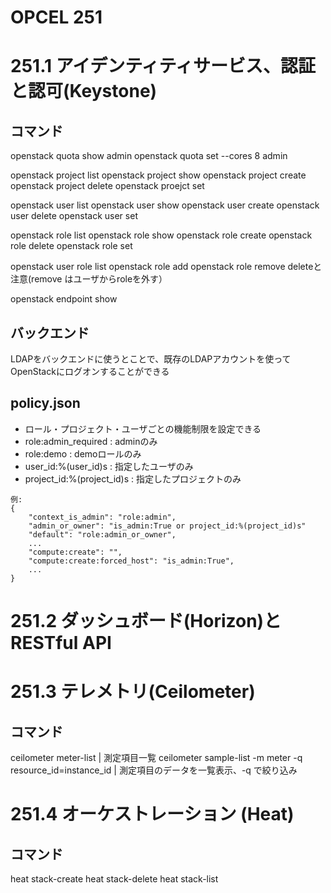 # OPCEL 251

# 251.1 アイデンティティサービス、認証と認可(Keystone)

## コマンド
openstack quota show admin
openstack quota set --cores 8 admin

openstack project list
openstack project show
openstack project create
openstack project delete
openstack proejct set

openstack user list
openstack user show
openstack user create
openstack user delete
openstack user set

openstack role list
openstack role show
openstack role create
openstack role delete
openstack role set

openstack user role list
openstack role add
openstack role remove deleteと注意(remove はユーザからroleを外す）

openstack endpoint show <servicename>

## バックエンド
LDAPをバックエンドに使うとことで、既存のLDAPアカウントを使ってOpenStackにログオンすることができる

## policy.json
* ロール・プロジェクト・ユーザごとの機能制限を設定できる
* role:admin_required       : adminのみ
* role:demo                 : demoロールのみ
* user_id:%(user_id)s       : 指定したユーザのみ
* project_id:%(project_id)s : 指定したプロジェクトのみ

```
例:
{
    "context_is_admin": "role:admin",
    "admin_or_owner": "is_admin:True or project_id:%(project_id)s"
    "default": "role:admin_or_owner",
    ...
    "compute:create": "",
    "compute:create:forced_host": "is_admin:True",
    ...
}
```


# 251.2 ダッシュボード(Horizon)とRESTful API


# 251.3 テレメトリ(Ceilometer)
## コマンド
ceilometer meter-list    | 測定項目一覧
ceilometer sample-list -m meter -q resource_id=instance_id  | 測定項目のデータを一覧表示、-q で絞り込み



# 251.4 オーケストレーション (Heat)

## コマンド
heat stack-create
heat stack-delete
heat stack-list
